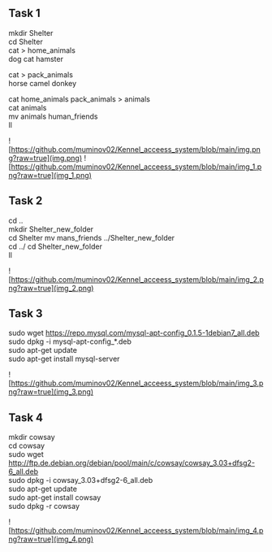 ## Task 1
mkdir Shelter    
cd Shelter    
cat > home_animals    
dog
cat
hamster

cat > pack_animals  
horse
camel
donkey

cat home_animals pack_animals > animals    
cat animals    
mv animals human_friends    
ll

![https://github.com/muminov02/Kennel_acceess_system/blob/main/img.png?raw=true](img.png)
![https://github.com/muminov02/Kennel_acceess_system/blob/main/img_1.png?raw=true](img_1.png)

## Task 2
cd ..    
mkdir Shelter_new_folder    
cd Shelter
mv mans_friends ../Shelter_new_folder    
cd ../
cd Shelter_new_folder   
ll

![https://github.com/muminov02/Kennel_acceess_system/blob/main/img_2.png?raw=true](img_2.png)

## Task 3
sudo wget https://repo.mysql.com/mysql-apt-config_0.1.5-1debian7_all.deb    
sudo dpkg -i mysql-apt-config_*.deb     
sudo apt-get update     
sudo apt-get install mysql-server   

![https://github.com/muminov02/Kennel_acceess_system/blob/main/img_3.png?raw=true](img_3.png)

## Task 4
mkdir cowsay    
cd cowsay   
sudo wget http://ftp.de.debian.org/debian/pool/main/c/cowsay/cowsay_3.03+dfsg2-6_all.deb    
sudo dpkg -i cowsay_3.03+dfsg2-6_all.deb    
sudo apt-get update     
sudo apt-get install cowsay     
sudo dpkg -r cowsay   

![https://github.com/muminov02/Kennel_acceess_system/blob/main/img_4.png?raw=true](img_4.png)
